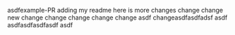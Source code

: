 asdfexample-PR
adding my readme here is more changes
change
change
new change
change
change
change
change
asdf
changeasdfasdfadsf
asdf
asdfasdfasdfasdf
asdf